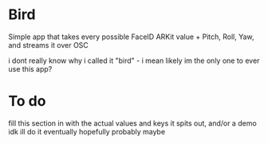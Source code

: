 # Bird

Simple app that takes every possible FaceID ARKit value + Pitch, Roll, Yaw, and streams it over OSC

i dont really know why i called it "bird" - i mean likely im the only one to ever use this app?

# To do
fill this section in with the actual values and keys it spits out, and/or a demo
idk ill do it eventually hopefully probably maybe
